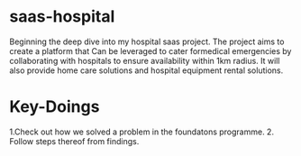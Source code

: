 # saas-hospital

Beginning the deep dive into my hospital saas project. The project aims to create a platform that Can be leveraged to cater formedical emergencies by collaborating with hospitals to ensure availability within 1km radius. It will also provide home care solutions and hospital equipment rental solutions.

# Key-Doings
1.Check out how we solved a problem in the foundatons programme.
2. Follow steps thereof from findings.
